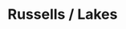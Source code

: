 ---
ee_id_thing: '4176'
site: '1'
type: '2'
inv_num: 2014-086
add_credit:
url: 2014-086-russells-lakes
title: Russells / Lakes
year: '2014'
display_year: '2014'
medium: 1920x1080 H.264/MPEG-4 Part 10 looped digital file (from ​lossless ​Quicktime
  Animation master), media player, 70” flatscreen, armature, various cables
dims: 79 x 36 1/2 x 11 inches
pitch:
ps:
live_url:
youtube:
related_code:
imgs: russels-lakes-2014-086-full-still-1-database-team.jpg
subheading:
download:
commission:
related: |-
  [80] [2011-008-photoshop-cs] 2011-008 Photoshop CS
  [108] [2011-092-whitney-brochure] 2011-092 Whitney Brochure
  [141] [2010-044-photoshop-cs] 2010-044 Photoshop CS
layout: things-i-made
---